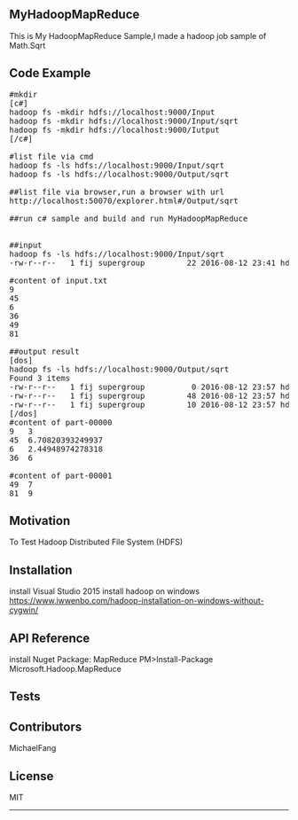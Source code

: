 ## MyHadoopMapReduce

This is My HadoopMapReduce Sample,I made a hadoop job sample of Math.Sqrt

## Code Example
<pre>
#mkdir
[c#]
hadoop fs -mkdir hdfs://localhost:9000/Input
hadoop fs -mkdir hdfs://localhost:9000/Input/sqrt
hadoop fs -mkdir hdfs://localhost:9000/Iutput
[/c#]

#list file via cmd
hadoop fs -ls hdfs://localhost:9000/Input/sqrt
hadoop fs -ls hdfs://localhost:9000/Output/sqrt

##list file via browser,run a browser with url 
http://localhost:50070/explorer.html#/Output/sqrt

##run c# sample and build and run MyHadoopMapReduce


##input
hadoop fs -ls hdfs://localhost:9000/Input/sqrt
-rw-r--r--   1 fij supergroup         22 2016-08-12 23:41 hdfs://localhost:9000/Input/sqrt/input.txt

#content of input.txt
9
45
6
36
49
81

##output result
[dos]
hadoop fs -ls hdfs://localhost:9000/Output/sqrt
Found 3 items
-rw-r--r--   1 fij supergroup          0 2016-08-12 23:57 hdfs://localhost:9000/Output/sqrt/_SUCCESS
-rw-r--r--   1 fij supergroup         48 2016-08-12 23:57 hdfs://localhost:9000/Output/sqrt/part-00000
-rw-r--r--   1 fij supergroup         10 2016-08-12 23:57 hdfs://localhost:9000/Output/sqrt/part-00001
[/dos]
#content of part-00000
9	3
45	6.70820393249937
6	2.44948974278318
36	6

#content of part-00001
49	7
81	9
</pre>



## Motivation
To Test Hadoop Distributed File System (HDFS)

## Installation
install Visual Studio 2015
install hadoop on windows
https://www.iwwenbo.com/hadoop-installation-on-windows-without-cygwin/

## API Reference
install Nuget Package: MapReduce
PM>Install-Package Microsoft.Hadoop.MapReduce


## Tests


## Contributors

MichaelFang 

## License
MIT 
<hr>

